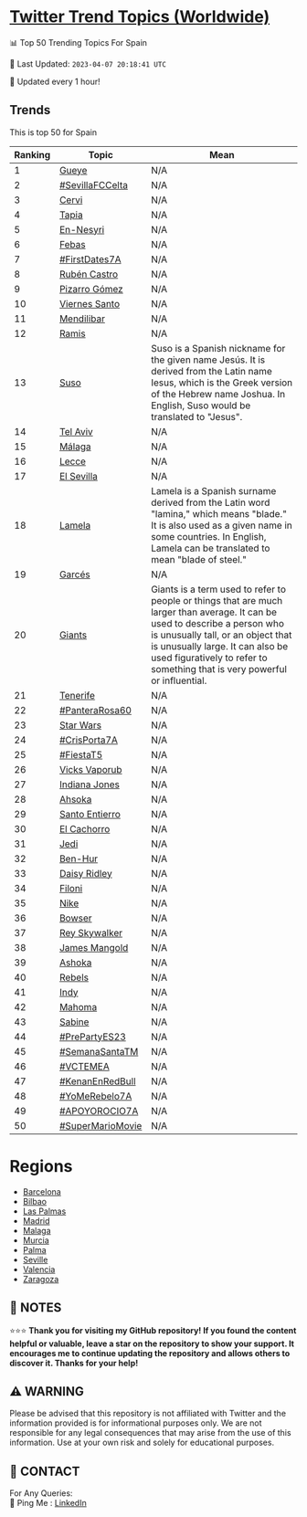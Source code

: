 [Twitter Trend Topics (Worldwide)](https://github.com/ErcinDedeoglu/Twitter-Trend-Topics)
==========


📊 Top 50 Trending Topics For Spain

📆 Last Updated: `2023-04-07 20:18:41 UTC`

🔧 Updated every 1 hour!


## Trends

This is top 50 for Spain

| Ranking | Topic | Mean |
| ------- | ------------ | ------------ |
| 1 | [Gueye](http://twitter.com/search?q=Gueye) | N/A |
| 2 | [#SevillaFCCelta](http://twitter.com/search?q=%23SevillaFCCelta) | N/A |
| 3 | [Cervi](http://twitter.com/search?q=Cervi) | N/A |
| 4 | [Tapia](http://twitter.com/search?q=Tapia) | N/A |
| 5 | [En-Nesyri](http://twitter.com/search?q=En-Nesyri) | N/A |
| 6 | [Febas](http://twitter.com/search?q=Febas) | N/A |
| 7 | [#FirstDates7A](http://twitter.com/search?q=%23FirstDates7A) | N/A |
| 8 | [Rubén Castro](http://twitter.com/search?q=Rub%c3%a9n+Castro) | N/A |
| 9 | [Pizarro Gómez](http://twitter.com/search?q=Pizarro+G%c3%b3mez) | N/A |
| 10 | [Viernes Santo](http://twitter.com/search?q=Viernes+Santo) | N/A |
| 11 | [Mendilibar](http://twitter.com/search?q=Mendilibar) | N/A |
| 12 | [Ramis](http://twitter.com/search?q=Ramis) | N/A |
| 13 | [Suso](http://twitter.com/search?q=Suso) | Suso is a Spanish nickname for the given name Jesús. It is derived from the Latin name Iesus, which is the Greek version of the Hebrew name Joshua. In English, Suso would be translated to "Jesus". |
| 14 | [Tel Aviv](http://twitter.com/search?q=Tel+Aviv) | N/A |
| 15 | [Málaga](http://twitter.com/search?q=M%c3%a1laga) | N/A |
| 16 | [Lecce](http://twitter.com/search?q=Lecce) | N/A |
| 17 | [El Sevilla](http://twitter.com/search?q=El+Sevilla) | N/A |
| 18 | [Lamela](http://twitter.com/search?q=Lamela) | Lamela is a Spanish surname derived from the Latin word "lamina," which means "blade." It is also used as a given name in some countries. In English, Lamela can be translated to mean "blade of steel." |
| 19 | [Garcés](http://twitter.com/search?q=Garc%c3%a9s) | N/A |
| 20 | [Giants](http://twitter.com/search?q=Giants) | Giants is a term used to refer to people or things that are much larger than average. It can be used to describe a person who is unusually tall, or an object that is unusually large. It can also be used figuratively to refer to something that is very powerful or influential. |
| 21 | [Tenerife](http://twitter.com/search?q=Tenerife) | N/A |
| 22 | [#PanteraRosa60](http://twitter.com/search?q=%23PanteraRosa60) | N/A |
| 23 | [Star Wars](http://twitter.com/search?q=Star+Wars) | N/A |
| 24 | [#CrisPorta7A](http://twitter.com/search?q=%23CrisPorta7A) | N/A |
| 25 | [#FiestaT5](http://twitter.com/search?q=%23FiestaT5) | N/A |
| 26 | [Vicks Vaporub](http://twitter.com/search?q=Vicks+Vaporub) | N/A |
| 27 | [Indiana Jones](http://twitter.com/search?q=Indiana+Jones) | N/A |
| 28 | [Ahsoka](http://twitter.com/search?q=Ahsoka) | N/A |
| 29 | [Santo Entierro](http://twitter.com/search?q=Santo+Entierro) | N/A |
| 30 | [El Cachorro](http://twitter.com/search?q=El+Cachorro) | N/A |
| 31 | [Jedi](http://twitter.com/search?q=Jedi) | N/A |
| 32 | [Ben-Hur](http://twitter.com/search?q=Ben-Hur) | N/A |
| 33 | [Daisy Ridley](http://twitter.com/search?q=Daisy+Ridley) | N/A |
| 34 | [Filoni](http://twitter.com/search?q=Filoni) | N/A |
| 35 | [Nike](http://twitter.com/search?q=Nike) | N/A |
| 36 | [Bowser](http://twitter.com/search?q=Bowser) | N/A |
| 37 | [Rey Skywalker](http://twitter.com/search?q=Rey+Skywalker) | N/A |
| 38 | [James Mangold](http://twitter.com/search?q=James+Mangold) | N/A |
| 39 | [Ashoka](http://twitter.com/search?q=Ashoka) | N/A |
| 40 | [Rebels](http://twitter.com/search?q=Rebels) | N/A |
| 41 | [Indy](http://twitter.com/search?q=Indy) | N/A |
| 42 | [Mahoma](http://twitter.com/search?q=Mahoma) | N/A |
| 43 | [Sabine](http://twitter.com/search?q=Sabine) | N/A |
| 44 | [#PrePartyES23](http://twitter.com/search?q=%23PrePartyES23) | N/A |
| 45 | [#SemanaSantaTM](http://twitter.com/search?q=%23SemanaSantaTM) | N/A |
| 46 | [#VCTEMEA](http://twitter.com/search?q=%23VCTEMEA) | N/A |
| 47 | [#KenanEnRedBull](http://twitter.com/search?q=%23KenanEnRedBull) | N/A |
| 48 | [#YoMeRebelo7A](http://twitter.com/search?q=%23YoMeRebelo7A) | N/A |
| 49 | [#APOYOROCIO7A](http://twitter.com/search?q=%23APOYOROCIO7A) | N/A |
| 50 | [#SuperMarioMovie](http://twitter.com/search?q=%23SuperMarioMovie) | N/A |



# Regions

* [Barcelona](</Spain/Barcelona.md>)
* [Bilbao](</Spain/Bilbao.md>)
* [Las Palmas](</Spain/Las Palmas.md>)
* [Madrid](</Spain/Madrid.md>)
* [Malaga](</Spain/Malaga.md>)
* [Murcia](</Spain/Murcia.md>)
* [Palma](</Spain/Palma.md>)
* [Seville](</Spain/Seville.md>)
* [Valencia](</Spain/Valencia.md>)
* [Zaragoza](</Spain/Zaragoza.md>)



## 📝 NOTES

⭐⭐⭐ **Thank you for visiting my GitHub repository! If you found the content helpful or valuable, leave a star on the repository to show your support. It encourages me to continue updating the repository and allows others to discover it. Thanks for your help!**


## ⚠️ WARNING

Please be advised that this repository is not affiliated with Twitter and the information provided is for informational purposes only. We are not responsible for any legal consequences that may arise from the use of this information. Use at your own risk and solely for educational purposes.


## 📨 CONTACT

 For Any Queries:  
            🏓 Ping Me : [LinkedIn](https://www.linkedin.com/in/ercindedeoglu/)
